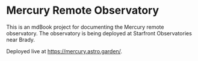 # Mercury Remote Observatory

This is an mdBook project for documenting the Mercury remote observatory. The observatory is being deployed at Starfront Observatories near Brady.

Deployed live at <https://mercury.astro.garden/>.
